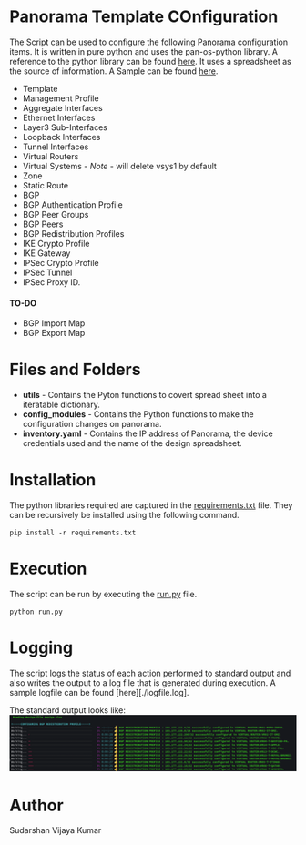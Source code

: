 # Panorama Template COnfiguration

The Script can be used to configure the following Panorama configuration items.
It is written in pure python and uses the pan-os-python library. A reference to the python library can be found [here](https://pan-os-python.readthedocs.io/en/latest/).
It uses a spreadsheet as the source of information. A Sample can be found [here](./desing.xlsx).

* Template
* Management Profile
* Aggregate Interfaces
* Ethernet Interfaces
* Layer3 Sub-Interfaces
* Loopback Interfaces
* Tunnel Interfaces
* Virtual Routers
* Virtual Systems - *Note* - will delete vsys1 by default
* Zone
* Static Route
* BGP
* BGP Authentication Profile
* BGP Peer Groups
* BGP Peers
* BGP Redistribution Profiles
* IKE Crypto Profile
* IKE Gateway
* IPSec Crypto Profile
* IPSec Tunnel
* IPSec Proxy ID.

#### TO-DO
* BGP Import Map
* BGP Export Map

# Files and Folders

* **utils** - Contains the Pyton functions to covert spread sheet into a iteratable dictionary.
* **config_modules** - Contains the Python functions to make the configuration changes on panorama.
* **inventory.yaml** - Contains the IP address of Panorama, the device credentials used and the name of the design spreadsheet.

# Installation

The python libraries required are captured in the [requirements.txt](./requirements.txt) file.
They can be recursively be installed using the following command.

```
pip install -r requirements.txt
```

# Execution

The script can be run by executing the [run.py](./run.py) file.

```
python run.py
```

# Logging

The script logs the status of each action performed to standard output and also writes the output to a log file
that is generated during execution. A sample logfile can be found [here][./logfile.log].

The standard output looks like:
![stdout](./images/stdout.png)


# Author
Sudarshan Vijaya Kumar

